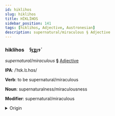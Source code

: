 ```yaml
---
id: hiklihos
slug: hiklihos
title: HİKLİHOS
sidebar_position: 141
tags: [hiklihos, Adjective, Austronesian]
description: supernatural/miraculous § Adjective
---
```


### hiklihos&emsp;<span kind="abugida">ɂ̑ȷʓȷɂ́</span>

*supernatural/miraculous* **§** [Adjective](../../tags/Adjective)

**IPA**: /ˈhɪk.lɪ.hɑs/

**Verb**: to be supernatural/miraculous

**Noun**: supernaturalness/miraculousness

**Modifier**: supernatural/miraculous

<details>
    <summary>Origin</summary>
    Tagalog ᜑᜒᜄ᜔ᜎᜒᜃᜐ᜔ higlikás [hɪɡ.lɪˈxas]<br/>
    <em>Austronesian Language Family</em>
</details>
